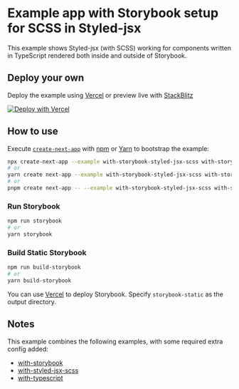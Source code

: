 # Example app with Storybook setup for SCSS in Styled-jsx

This example shows Styled-jsx (with SCSS) working for components written in TypeScript rendered both inside and outside of Storybook.

## Deploy your own

Deploy the example using [Vercel](https://vercel.com?utm_source=github&utm_medium=readme&utm_campaign=next-example) or preview live with [StackBlitz](https://stackblitz.com/github/vercel/next.js/tree/canary/examples/with-storybook-styled-jsx-scss)

[![Deploy with Vercel](https://vercel.com/button)](https://vercel.com/new/git/external?repository-url=https://github.com/vercel/next.js/tree/canary/examples/with-storybook-styled-jsx-scss&project-name=with-storybook-styled-jsx-scss&repository-name=with-storybook-styled-jsx-scss)

## How to use

Execute [`create-next-app`](https://github.com/vercel/next.js/tree/canary/packages/create-next-app) with [npm](https://docs.npmjs.com/cli/init) or [Yarn](https://yarnpkg.com/lang/en/docs/cli/create/) to bootstrap the example:

```bash
npx create-next-app --example with-storybook-styled-jsx-scss with-storybook-styled-jsx-scss-app
# or
yarn create next-app --example with-storybook-styled-jsx-scss with-storybook-styled-jsx-scss-app
# or
pnpm create next-app -- --example with-storybook-styled-jsx-scss with-storybook-styled-jsx-scss-app
```

### Run Storybook

```bash
npm run storybook
# or
yarn storybook
```

### Build Static Storybook

```bash
npm run build-storybook
# or
yarn build-storybook
```

You can use [Vercel](https://vercel.com/new?utm_source=github&utm_medium=readme&utm_campaign=next-example) to deploy Storybook. Specify `storybook-static` as the output directory.

## Notes

This example combines the following examples, with some required extra config added:

- [with-storybook](https://github.com/vercel/next.js/tree/canary/examples/with-storybook)
- [with-styled-jsx-scss](https://github.com/vercel/next.js/tree/canary/examples/with-styled-jsx-scss)
- [with-typescript](https://github.com/vercel/next.js/tree/canary/examples/with-typescript)
